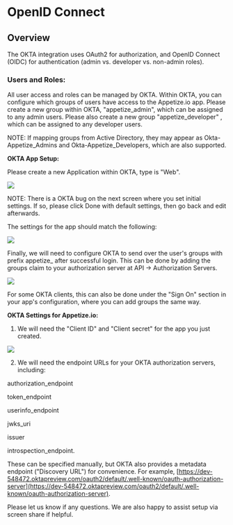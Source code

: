 # OpenID Connect

## **Overview**

The OKTA integration uses OAuth2 for authorization, and OpenID Connect \(OIDC\) for authentication \(admin vs. developer vs. non-admin roles\). 

### **Users and Roles:**

All user access and roles can be managed by OKTA. Within OKTA, you can configure which groups of users have access to the Appetize.io app. Please create a new group within OKTA, "appetize\_admin", which can be assigned to any admin users. Please also create a new group "appetize\_developer" , which can be assigned to any developer users.

NOTE: If mapping groups from Active Directory, they may appear as Okta-Appetize\_Admins and Okta-Appetize\_Developers, which are also supported. 

**OKTA App Setup:**

Please create a new Application within OKTA, type is "Web". 

![](file:////Users/jcsnyder/Library/Group%20Containers/UBF8T346G9.Office/TemporaryItems/msohtmlclip/clip_image001.png)

NOTE: There is a OKTA bug on the next screen where you set initial settings. If so, please click Done with default settings, then go back and edit afterwards. 

The settings for the app should match the following:

![](file:////Users/jcsnyder/Library/Group%20Containers/UBF8T346G9.Office/TemporaryItems/msohtmlclip/clip_image002.png)

Finally, we will need to configure OKTA to send over the user's groups with prefix appetize\_ after successful login. This can be done by adding the groups claim to your authorization server at API -&gt; Authorization Servers. 

![](file:////Users/jcsnyder/Library/Group%20Containers/UBF8T346G9.Office/TemporaryItems/msohtmlclip/clip_image003.png)

For some OKTA clients, this can also be done under the "Sign On" section in your app's configuration, where you can add groups the same way. 

**OKTA Settings for Appetize.io:**

1. We will need the "Client ID" and "Client secret" for the app you just created. 

![](file:////Users/jcsnyder/Library/Group%20Containers/UBF8T346G9.Office/TemporaryItems/msohtmlclip/clip_image004.png)

2. We will need the endpoint URLs for your OKTA authorization servers, including:

authorization\_endpoint

token\_endpoint

userinfo\_endpoint

jwks\_uri

issuer

introspection\_endpoint. 

These can be specified manually, but OKTA also provides a metadata endpoint \("Discovery URL"\) for convenience. For example, [https://dev-548472.oktapreview.com/oauth2/default/.well-known/oauth-authorization-server](https://dev-548472.oktapreview.com/oauth2/default/.well-known/oauth-authorization-server). 

Please let us know if any questions. We are also happy to assist setup via screen share if helpful.

